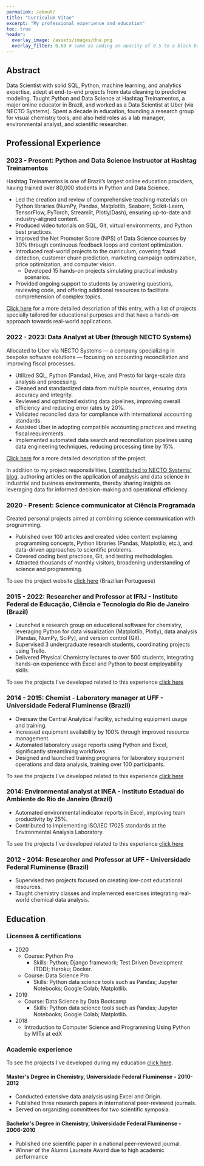 ```yaml
---
permalink: /about/
title: "Curriculum Vitae"
excerpt: "My professional experience and education"
toc: true
header:
  overlay_image: /assets/images/dna.png
  overlay_filter: 0.60 # same as adding an opacity of 0.5 to a black background
---
```


## Abstract 

Data Scientist with solid SQL, Python, machine learning, and analytics expertise, adept
at end-to-end projects from data cleaning to predictive modeling. Taught Python and Data
Science at Hashtag Treinamentos, a major online educator in Brazil, and worked as a Data
Scientist at Uber (via NECTO Systems). Spent a decade in education, founding a research
group for visual chemistry tools, and also held roles as a lab manager, environmental
analyst, and scientific researcher.

## Professional Experience

### 2023 - Present: Python and Data Science Instructor at Hashtag Treinamentos

Hashtag Treinamentos is one of Brazil’s largest online education providers, having
trained over 80,000 students in Python and Data Science.
- Led the creation and review of comprehensive teaching materials on Python libraries
(NumPy, Pandas, Matplotlib, Seaborn, Scikit-Learn, TensorFlow, PyTorch, Streamlit,
Plotly/Dash), ensuring up-to-date and industry-aligned content.
- Produced video tutorials on SQL, Git, virtual environments, and Python best practices.
- Improved the Net Promoter Score (NPS) of Data Science courses by 30% through
continuous feedback loops and content optimization.
- Introduced real-world projects to the curriculum, covering fraud detection, customer
churn prediction, marketing campaign optimization, price optimization, and computer
vision.
  - Developed 15 hands-on projects simulating practical industry scenarios.
- Provided ongoing support to students by answering questions, reviewing code, and
offering additional resources to facilitate comprehension of complex topics.

[Click here](/portfolio/2023-hashtag_treinamentos) for a more detailed description of
this entry, with a list of projects specially tailored for educational purposes and
that have a hands-on approach towards real-world applications.

### 2022 - 2023: Data Analyst at Uber (through NECTO Systems)

Allocated to Uber via NECTO Systems — a company specializing in bespoke
software solutions — focusing on accounting reconciliation and improving fiscal
processes.
- Utilized SQL, Python (Pandas), Hive, and Presto for large-scale data analysis and
processing.
- Cleaned and standardized data from multiple sources, ensuring data accuracy and
integrity.
- Reviewed and optimized existing data pipelines, improving overall efficiency and
reducing error rates by 20%.
- Validated reconciled data for compliance with international accounting standards.
- Assisted Uber in adopting compatible accounting practices and meeting fiscal
requirements.
- Implemented automated data search and reconciliation pipelines using data engineering
techniques, reducing processing time by 15%.

[Click here](/portfolio/2023-accounting_reconcilliation_uber) for a more detailed
description of the project.

In addition to my project responsibilities, [I contributed to NECTO Systems'
blog](/portfolio/2023-content-writer), authoring articles on the application of
analysis and data science in industrial and business environments, thereby sharing
insights on leveraging data for informed decision-making and operational efficiency.

<!-- ### 2022: Technical Support Specialist at Hashtag Treinamentos

As a Technical Support Specialist, I played a key role in supporting students and
enhancing the learning experience for Data Science and Python courses.

- Provided technical and educational support to hundreds of students per month,
contributing to their success
- Reviewed and created teaching materials, ensuring they were up-to-date and effective
- Materials developed were utilized by thousands of students on the company's
educational platform -->

<!-- [Click here](/portfolio/2022-hashtag_treinamentos) for a more detailed description of
the project. -->


### 2020 - Present: Science communicator at Ciência Programada

Created personal projects aimed at combining science communication with programming.
- Published over 100 articles and created video content explaining programming concepts,
Python libraries (Pandas, Matplotlib, etc.), and data-driven approaches to scientific
problems.
- Covered coding best practices, Git, and testing methodologies.
- Attracted thousands of monthly visitors, broadening understanding of science and
programming.

To see the project website [click
here](https://cienciaprogramada.com.br/) (Brazilian Portuguese)

### 2015 - 2022: Researcher and Professor at IFRJ - Instituto Federal de Educação, Ciência e Tecnologia do Rio de Janeiro (Brazil)

- Launched a research group on educational software for chemistry, leveraging Python for
data visualization (Matplotlib, Plotly), data analysis (Pandas, NumPy, SciPy), and
version control (Git).
- Supervised 3 undergraduate research students, coordinating projects using Trello.
- Delivered Physical Chemistry lectures to over 500 students, integrating hands-on
experience with Excel and Python to boost employability skills.

To see the projects I've developed related to this experience [click
here](/portfolio/2015-professor_ifrj)

### 2014 - 2015: Chemist - Laboratory manager at UFF - Universidade Federal Fluminense  (Brazil)

- Oversaw the Central Analytical Facility, scheduling equipment usage and training.
- Increased equipment availability by 100% through improved resource management.
- Automated laboratory usage reports using Python and Excel, significantly streamlining
workflows.
- Designed and launched training programs for laboratory equipment operations and data
analysis, training over 100 participants.

To see the projects I've developed related to this experience [click
here](/portfolio/2014-2015-quimico_uff)

### 2014: Environmental analyst at INEA - Instituto Estadual do Ambiente do Rio de Janeiro  (Brazil)

- Automated environmental indicator reports in Excel, improving team productivity by
25%.
- Contributed to implementing ISO/IEC 17025 standards at the Environmental Analysis
Laboratory.

To see the projects I've developed related to this experience [click
here](/portfolio/2014-2014-inea)

### 2012 - 2014: Researcher and Professor at UFF - Universidade Federal Fluminense  (Brazil)

- Supervised two projects focused on creating low-cost educational resources.
- Taught chemistry classes and implemented exercises integrating real-world chemical
data analysis.

## Education

### Licenses & certifications

- 2020
  - Course: Python Pro
    - Skills: Python; Django framework; Test Driven Development (TDD); 
    Heroku; Docker.
  - Course: Data Science Pro
    - Skills: Python data science tools such as Pandas; Jupyter Notebooks;
    Google Colab; Matplotlib.
- 2019
  - Course: Data Science by Data Bootcamp
    - Skills: Python data science tools such as Pandas; Jupyter Notebooks;
    Google Colab; Matplotlib.
- 2018
  - Introduction to Computer Science and Programming Using Python by MITx at edX

### Academic experience

To see the projects I've developed during my education [click
here](/portfolio/2008-2013-pesquisa).

#### Master's Degree in Chemistry, Universidade Federal Fluminense - 2010-2012

- Conducted extensive data analysis using Excel and Origin.
- Published three research papers in international peer-reviewed journals.
- Served on organizing committees for two scientific symposia.

#### Bachelor's Degree in Chemistry, Universidade Federal Fluminense - 2006-2010

- Published one scientific paper in a national peer-reviewed journal.
- Winner of the Alumni Laureate Award due to high academic performance 
